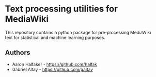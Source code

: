 # Text processing utilities for MediaWiki

This repository contains a python package for pre-processing MediaWiki text 
for statistical and machine learning purposes.  

## Authors
- Aaron Halfaker - https://github.com/halfak
- Gabriel Altay - https://github.com/galtay
